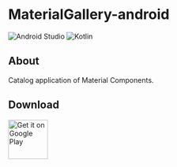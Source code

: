 # MaterialGallery-android  

![Android Studio](https://img.shields.io/badge/Android%20Studio-Arctic%20Fox%20Canary12-green.svg)
![Kotlin](https://img.shields.io/badge/kotlin-1.4.21-yellow.svg)

## About  
Catalog application of Material Components.  

## Download  

[<img src="https://play.google.com/intl/en_us/badges/images/generic/en_badge_web_generic.png"
alt="Get it on Google Play" height="80">](https://play.google.com/store/apps/details?id=com.numero.material_gallery)
